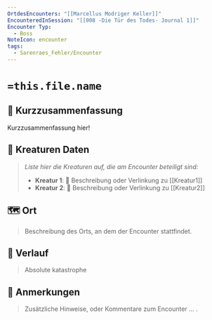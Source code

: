 ```yaml
---
OrtdesEncounters: "[[Marcellus Modriger Keller]]"
EncounteredInSession: "[[008 -Die Tür des Todes- Journal 1]]"
Encounter Typ:
  - Boss
NoteIcon: encounter
tags:
  - Sarenraes_Fehler/Encounter
---
```

# `=this.file.name`
## 📝 Kurzzusammenfassung
Kurzzusammenfassung hier! 

## 🐾 Kreaturen Daten
> *Liste hier die Kreaturen auf, die am Encounter beteiligt sind:* 
> - **Kreatur 1**: 🐺 Beschreibung oder Verlinkung zu [[Kreatur1]] 
> - **Kreatur 2**: 🐉 Beschreibung oder Verlinkung zu [[Kreatur2]]

## 🗺️ Ort
> Beschreibung des Orts, an dem der Encounter stattfindet.
> 

## 📖 Verlauf
> Absolute katastrophe


## 📌 Anmerkungen
> Zusätzliche Hinweise, oder Kommentare zum Encounter
> ... .



